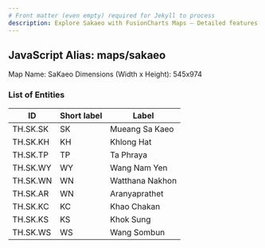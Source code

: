 ```yaml
---
# Front matter (even empty) required for Jekyll to process
description: Explore Sakaeo with FusionCharts Maps – Detailed features for seamless integration. Try now & enhance your data visualization today! 
---
```


## JavaScript Alias: maps/sakaeo

Map Name: SaKaeo
Dimensions (Width x Height): 545x974

### List of Entities

| ID       | Short label | Label           |
| -------- | ----------- | --------------- |
| TH.SK.SK | SK          | Mueang Sa Kaeo  |
| TH.SK.KH | KH          | Khlong Hat      |
| TH.SK.TP | TP          | Ta Phraya       |
| TH.SK.WY | WY          | Wang Nam Yen    |
| TH.SK.WN | WN          | Watthana Nakhon |
| TH.SK.AR | WN          | Aranyaprathet   |
| TH.SK.KC | KC          | Khao Chakan     |
| TH.SK.KS | KS          | Khok Sung       |
| TH.SK.WS | WS          | Wang Sombun     |
